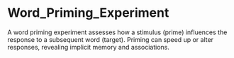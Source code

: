 # Word_Priming_Experiment
A word priming experiment assesses how a stimulus (prime) influences the response to a subsequent word (target). Priming can speed up or alter responses, revealing implicit memory and associations.
